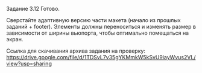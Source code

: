 Задание 3.12
Готово.

Сверстайте адаптивную версию части макета (начало из прошлых заданий + footer). Элементы должны переноситься и изменять размер в зависимости от ширины вьюпорта, чтобы оптимально помещаться на экран.


Ссылка для скачивания архива задания на проверку:
https://drive.google.com/file/d/1TDSvL7v35gYKMmkW5kSvU9iayWvus2VL/view?usp=sharing

